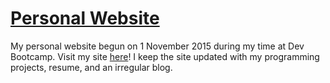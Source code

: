 # <a href="http://peternatewood.com" target="_blank">Personal Website</a>
My personal website begun on 1 November 2015 during my time at Dev Bootcamp. Visit my site <a href="http://peternatewood.com" target="_blank">here</a>! I keep the site updated with my programming projects, resume, and an irregular blog.
